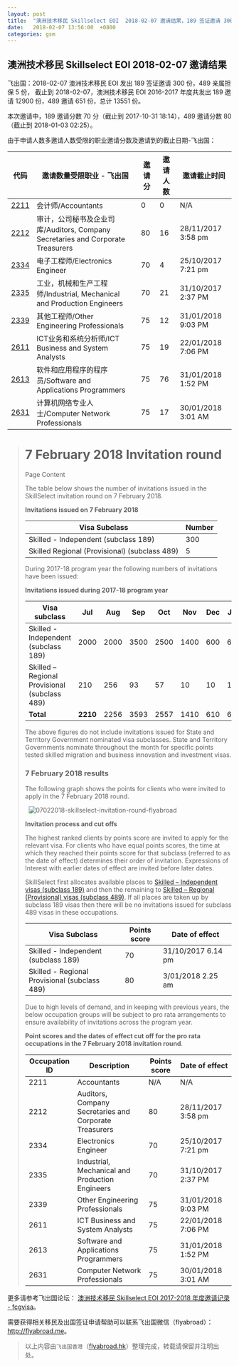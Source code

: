 ```yaml
---
layout: post
title:  "澳洲技术移民 Skillselect EOI  2018-02-07 邀请结果，189 签证邀请 300 份，489 亲属担保 5 份"
date:   2018-02-07 13:56:00  +0800
categories: gsm
---
```


## 澳洲技术移民 Skillselect EOI  2018-02-07 邀请结果

飞出国：2018-02-07 澳洲技术移民 EOI 发出 189 签证邀请 300 份，489 亲属担保 5 份，
截止到 2018-02-07，澳洲技术移民 EOI 2016-2017 年度共发出 189 邀请 12900 份，489 邀请 651 份，总计 13551 份。

本次邀请中，189 邀请分数 70 分（截止到 2017-10-31 18:14），489 邀请分数 80（截止到 2018-01-03 02:25）。

由于申请人数多邀请人数受限的职业邀请分数及邀请到的截止日期-飞出国：

代码 | 邀请数量受限职业 - 飞出国 | 邀请分 | 邀请人数 | 邀请截止时间
---- | ----------------------- | ----- | ------- | -----------
[2211] | 会计师/Accountants | 0 | 0 | N/A
[2212] | 审计，公司秘书及企业司库/Auditors, Company Secretaries and Corporate Treasurers | 80 | 16 | 28/11/2017 3:58 pm
[2334] | 电子工程师/Electronics Engineer | 70 | 4 | 25/10/2017 7:21 pm
[2335] | 工业，机械和生产工程师/Industrial, Mechanical and Production Engineers | 70 | 21 | 31/10/2017 2:37 PM
[2339] | 其他工程师/Other Engineering Professionals | 75 | 12 | 31/01/2018 9:03 PM
[2611] | ICT业务和系统分析师/ICT Business and System Analysts | 75 | 19 | 22/01/2018 7:06 PM
[2613] | 软件和应用程序的程序员/Software and Applications Programmers | 75 | 76 | 31/01/2018 1:52 PM
[2631] | 计算机网络专业人士/Computer Network Professionals | 75 | 17 | 30/01/2018 3:01 AM

> # 7 February 2018 Invitation round
> 
> Page Content
> 
> ​The table below shows the number of invitations issued in the SkillSelect invitation round on&nbsp;7 February 2018.
> 
> **Invitations issued on&nbsp;7 February&nbsp;2018**
> 
> | Visa Subclass | Number |
> | --- | --- |
> | Skilled - Independent (subclass 189) | 300 |
> | Skilled Regional (Provisional) (subclass 489) | 5 |
> 
> During 2017-18 program year the following numbers of invitations have been issued:
> 
> **Invitations issued during 2017-18 program year**
> 
> | Visa subclass | Jul | Aug | Sep | Oct | Nov | Dec | Jan | Feb | Mar | Apr | May | June | Total |
> | --- | --- | --- | --- | --- | --- | --- | --- | --- | --- | --- | --- | --- | --- |
> | Skilled - Independent (subclass 189) | 2000 | 2000 | 3500 | 2500 | 1400 | 600 | 600 | 300 | | | | | 12900 |
> | Skilled – Regional Provisional (subclass 489) | 210 | 256 | 93 | 57 | 10 | 10 | 10 | 5 | | | | | 651 |
> | **Total** | **2210** | 2256 | 3593 | 2557 | 1410 | 610 | 610 | 305 | | | | | **13551** |
> 
> The above figures do not include invitations issued for State and Territory Government nominated visa subclasses. State and Territory Governments nominate throughout the month for specific points tested skilled migration and business innovation and investment visas.
> 
> ### 7&nbsp;February 2018 results
> 
> The following graph shows the points for clients who were invited to apply in the&nbsp;7 February&nbsp;2018 round.
> 
> &nbsp; ![07022018-skillselect-invitation-round-flyabroad](http://www.homeaffairs.gov.au/WorkinginAustralia/PublishingImages/07022018-skillselect-invitation-round.jpg)
> 
> **Invitation process and cut offs**
> 
> The highest ranked clients by points score are invited to apply for the relevant visa. For clients who have equal points scores, the time at which they reached their points score for that subclass (referred to as the date of effect) determines their order of invitation. Expressions of Interest with earlier dates of effect are invited before later dates.
> 
> SkillSelect first allocates available places to 
 [Skilled – Independent visas (subclass 189)](http://js.flyabroad.com.hk/au/189) and then the remaining to 
 [Skilled – Regional (Provisional) visas (subclass 489)](http://js.flyabroad.com.hk/au/489). If all places are taken up by subclass 189 visas then there will be no invitations issued for subclass 489 visas in these occupations.
> 
> | Visa Subclass | Points score | Date of effect |
> | --- | --- | --- |
> | Skilled - Independent (subclass 189) | 70 | 31/10/2017&nbsp;6.14 pm |
> | Skilled - Regional Provisional (subclass 489) | 80 | 3/01/2018 2.25 am |
> 
> Due to high levels of demand, and in keeping with previous years, the below occupation groups will be subject to pro rata arrangements to ensure availability of invitations across the program year.
> 
> **Point scores and the dates of effect cut off for the pro rata occupations in the&nbsp;7 February&nbsp;2018 invitation round**.
> 
> | Occupation ID | Description | Points score | Date of effect |
> | --- | --- | --- | --- |
> | 2211 | Accountants | N/A | N/A |
> | 2212 | Auditors, Company Secretaries and Corporate Treasurers | 80 | 28/11/2017 3:58 pm |
> | 2334 | Electronics Engineer | 70 | 25/10/2017 7:21 pm |
> | 2335 | Industrial, Mechanical and Production Engineers | 70 | 31/10/2017&nbsp; 2:37 PM |
> | 2339 | Other Engineering Professionals | 75 | 31/01/2018&nbsp; 9:03 PM |
> | 2611 | ICT Business and System Analysts | 75 | 22/01/2018&nbsp; 7:06 PM |
> | 2613 | Software and Applications Programmers | 75 | 31/01/2018&nbsp; 1:52 PM |
> | 2631 | Computer Network Professionals | 75 | 30/01/2018&nbsp; 3:01 AM |
> 

更多请参考飞出国论坛： [澳洲技术移民 Skillselect EOI 2017-2018 年度邀请记录 - fcgvisa](http://bbs.fcgvisa.com/t/skillselect-eoi-2017-2018/24327)。

需要获得相关移民及出国签证申请帮助可以联系飞出国微信（flyabroad）： <a href="http://flyabroad.me/contact" target="_blank">http://flyabroad.me</a>。

> 以上内容由`飞出国香港`（<a href="http://flyabroad.hk/" target="_blank">flyabroad.hk</a>）整理完成，转载请保留并注明出处。


[2211]: http://bbs.fcgvisa.com/t/flyabroad/7058
[2212]: http://bbs.fcgvisa.com/t/flyabroad/7059
[2334]: http://bbs.fcgvisa.com/t/flyabroad/7089
[2335]: http://bbs.fcgvisa.com/t/flyabroad/7090
[2339]: http://bbs.fcgvisa.com/t/flyabroad/7092
[2611]: http://bbs.fcgvisa.com/t/flyabroad/7133
[2613]: http://bbs.fcgvisa.com/t/flyabroad/7134
[2631]: http://bbs.fcgvisa.com/t/flyabroad/7136